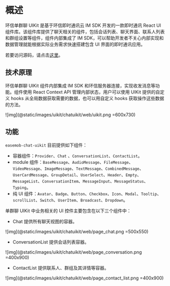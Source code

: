 # 概述

<Toc />

环信单群聊 UIKit 是基于环信即时通讯云 IM SDK 开发的一款即时通讯 React UI 组件库。该组件库提供了聊天相关的组件，包括会话列表、聊天界面、联系人列表和群组设置等组件，组件内部集成了 IM SDK，可以帮助开发者不关心内部实现和数据管理就能根据实际业务需求快速搭建包含 UI 界面的即时通讯应用。

若要访问源码，请点击[这里](https://github.com/easemob/Easemob-UIKit-web/tree/main)。

## 技术原理

环信单群聊 UIKit 组件内部集成 IM SDK 和环信服务器连接，实现收发消息等功能。组件使用 React Context API 管理内部状态，用户可以使用 UIKit 提供的自定义 hooks 从全局数据获取需要的数据，也可以用自定义 hooks 获取操作这些数据的方法。

![img](@static/images/uikit/chatuikit/web/uikit.png =600x730)

## 功能

`easemob-chat-uikit` 目前提供如下组件：

- 容器组件：`Provider`、`Chat` 、`ConversationList`、`ContactList`。
- module 组件：`BaseMessage`、`AudioMessage`、`FileMessage`、 `VideoMessage`、`ImageMessage`、`TextMessage`、`CombinedMessage`、`UserCardMessage`、`GroupDetail`、`UserSelect`、`Header`、`Empty`、`MessageList`、`ConversationItem`、`MessageInput`、`MessageStatus`、`Typing`。
- 纯 UI 组件：`Avatar`、`Badge`、`Button`、`Checkbox`、`Icon`、`Modal`、`Tooltip`、`scrollList`、`Switch`、`UserItem`、`Broadcast`、`Dropdown`。

单群聊 UIKit 中业务相关的 UI 控件主要包含在以下三个组件中：

- Chat 提供所有聊天视图的容器。

![img](@static/images/uikit/chatuikit/web/page_chat.png =500x550) 

- ConversationList 提供会话列表容器。

![img](@static/images/uikit/chatuikit/web/page_conversation.png =400x900) 

- ContactList 提供联系人、群组及其详情等容器。

![img](@static/images/uikit/chatuikit/web/page_contact_list.png =400x900) 
